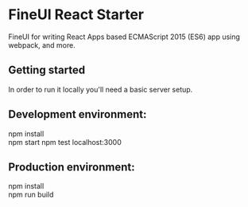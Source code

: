 # FineUI React Starter

FineUI for writing React Apps based ECMAScript 2015 (ES6) app using webpack, and more.

## Getting started

In order to run it locally you'll need a basic server setup.

## Development environment:
npm install  
npm start 
npm test 
localhost:3000

## Production environment:
npm install  
npm run build 
